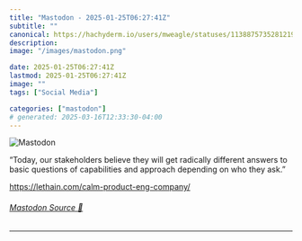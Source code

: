 ```yaml
---
title: "Mastodon - 2025-01-25T06:27:41Z"
subtitle: ""
canonical: https://hachyderm.io/users/mweagle/statuses/113887573528121908
description:
image: "/images/mastodon.png"

date: 2025-01-25T06:27:41Z
lastmod: 2025-01-25T06:27:41Z
image: ""
tags: ["Social Media"]

categories: ["mastodon"]
# generated: 2025-03-16T12:33:30-04:00
---
```

![Mastodon](/images/mastodon.png)

<p>“Today, our stakeholders believe they will get radically different answers to basic questions of capabilities and approach depending on who they ask.”</p><p><a href="https://lethain.com/calm-product-eng-company/" target="_blank" rel="nofollow noopener noreferrer" translate="no"><span class="invisible">https://</span><span class="ellipsis">lethain.com/calm-product-eng-c</span><span class="invisible">ompany/</span></a></p>


###### [Mastodon Source 🐘](https://hachyderm.io/@mweagle/113887573528121908)

___
